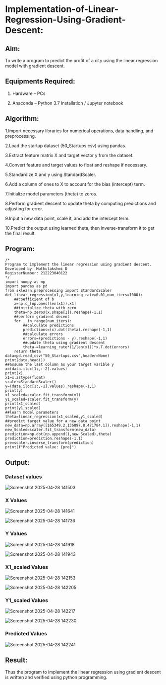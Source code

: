 # Implementation-of-Linear-Regression-Using-Gradient-Descent:

## Aim:

To write a program to predict the profit of a city using the linear regression model with gradient descent.

## Equipments Required:

1. Hardware – PCs

2. Anaconda – Python 3.7 Installation / Jupyter notebook

## Algorithm:

1.Import necessary libraries for numerical operations, data handling, and preprocessing.

2.Load the startup dataset (50_Startups.csv) using pandas.

3.Extract feature matrix X and target vector y from the dataset.

4.Convert feature and target values to float and reshape if necessary.

5.Standardize X and y using StandardScaler.

6.Add a column of ones to X to account for the bias (intercept) term.

7.Initialize model parameters (theta) to zeros.

8.Perform gradient descent to update theta by computing predictions and adjusting for error.

9.Input a new data point, scale it, and add the intercept term.

10.Predict the output using learned theta, then inverse-transform it to get the final result.

## Program:
```
/*
Program to implement the linear regression using gradient descent.
Developed by: Muthulakshmi D
RegisterNumber: 212223040122
*/
import numpy as np
import pandas as pd
from sklearn.preprocessing import StandardScaler
def linear_regression(x1,y,learning_rate=0.01,num_iters=1000):
    ##coefficient of b
    x=np.c_[np.ones(len(x1)),x1]
    ##initialize theta with zero
    theta=np.zeros(x.shape[1]).reshape(-1,1)
    ##perform gradient decent
    for _ in range(num_iters):
        ##calculate predictions
        predictions=(x).dot(theta).reshape(-1,1)
        ##calculate errors
        errors=(predictions - y).reshape(-1,1)
        ##update theta using gradient descent
        theta-=learning_rate*(1/len(x1))*x.T.dot(errors)
    return theta
data=pd.read_csv("50_Startups.csv",header=None)
print(data.head())
##assume the last column as your target varible y
x=(data.iloc[1:,:-2].values)
print(x)
x1=x.astype(float)
scaler=StandardScaler()
y=(data.iloc[1:,-1].values).reshape(-1,1)
print(y)
x1_scaled=scaler.fit_transform(x1)
y1_scaled=scaler.fit_transform(y)
print(x1_scaled)
print(y1_scaled)
##learn model parameters
theta=linear_regression(x1_scaled,y1_scaled)
##predict target value for a new data point
new_data=np.array([165349.2,136897.8,471784.1]).reshape(-1,1)
new_Scaled=scaler.fit_transform(new_data)
prediction=np.dot(np.append(1,new_Scaled),theta)
prediction=prediction.reshape(-1,1)
pre=scaler.inverse_transform(prediction)
print(f"Predicted value: {pre}")
```

## Output:
### Dataset values
![Screenshot 2025-04-28 141503](https://github.com/user-attachments/assets/0b5b19ca-cf54-4540-8692-d5a982e899f1)

### X Values
![Screenshot 2025-04-28 141641](https://github.com/user-attachments/assets/530210ac-bafe-4216-8907-a5aa361132f3)

![Screenshot 2025-04-28 141736](https://github.com/user-attachments/assets/d321af4a-9317-4a1e-8d31-0d769be389cc)

### Y Values
![Screenshot 2025-04-28 141918](https://github.com/user-attachments/assets/d8aa3da6-a63d-426a-a0a7-f1ec36941199)

![Screenshot 2025-04-28 141943](https://github.com/user-attachments/assets/3f7cc19a-4d9d-4902-babe-61bb37e8ecb5)

### X1_scaled Values
![Screenshot 2025-04-28 142153](https://github.com/user-attachments/assets/71152c63-89f7-4676-b392-8ce960b9d739)

![Screenshot 2025-04-28 142205](https://github.com/user-attachments/assets/db7b0eb1-812a-46cf-ab32-e6afc2771592)

### Y1_scaled Values
![Screenshot 2025-04-28 142217](https://github.com/user-attachments/assets/05c7931a-7e1a-4b6d-950e-0fa311fe58fb)

![Screenshot 2025-04-28 142230](https://github.com/user-attachments/assets/4e3f7c66-71fd-4de9-af0c-11989c72bbbb)

### Predicted Values
![Screenshot 2025-04-28 142241](https://github.com/user-attachments/assets/cfbd0a36-69a4-4e8a-b16a-211846953566)

## Result:

Thus the program to implement the linear regression using gradient descent is written and verified using python programming.
